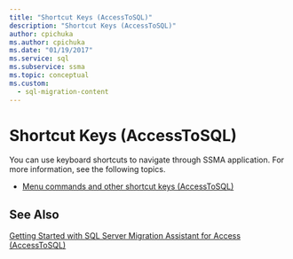 ```yaml
---
title: "Shortcut Keys (AccessToSQL)"
description: "Shortcut Keys (AccessToSQL)"
author: cpichuka
ms.author: cpichuka
ms.date: "01/19/2017"
ms.service: sql
ms.subservice: ssma
ms.topic: conceptual
ms.custom:
  - sql-migration-content
---
```

# Shortcut Keys (AccessToSQL)
You can use keyboard shortcuts to navigate through SSMA application. For more information, see the following topics.  
  
-   [Menu commands and other shortcut keys &#40;AccessToSQL&#41;](../../ssma/access/menu-commands-and-other-shortcut-keys-accesstosql.md)  
  
## See Also  
[Getting Started with SQL Server Migration Assistant for Access &#40;AccessToSQL&#41;](../../ssma/access/getting-started-with-sql-server-migration-assistant-for-access-accesstosql.md)  
  
